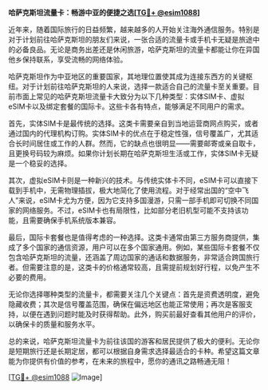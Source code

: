 **哈萨克斯坦流量卡：畅游中亚的便捷之选[[TG💪+ @esim1088](https://t.me/s/esim1088)]**

近年来，随着国际旅行的日益频繁，越来越多的人开始关注海外通信服务。特别是对于计划前往哈萨克斯坦的朋友们来说，一张合适的流量卡或手机卡无疑是旅途中的必备良品。无论是商务出差还是休闲旅游，哈萨克斯坦的流量卡都能让你在异国他乡保持联系，享受流畅的网络体验。

哈萨克斯坦作为中亚地区的重要国家，其地理位置使其成为连接东西方的关键枢纽。对于计划前往哈萨克斯坦的人来说，选择一款适合自己的流量卡至关重要。目前市面上常见的哈萨克斯坦流量卡大致分为以下几种类型：实体SIM卡、虚拟eSIM卡以及绑定套餐的国际卡。这些卡各有特点，能够满足不同用户的需求。

首先，实体SIM卡是最传统的选择。这类卡需要亲自到当地运营商网点购买，或者通过国内的代理机构订购。实体SIM卡的优点在于稳定性强，信号覆盖广，尤其适合长时间居住或工作的人群。然而，它的缺点也很明显——需要邮寄或亲自取卡，且更换号码较为麻烦。如果你计划长期在哈萨克斯坦生活或工作，实体SIM卡无疑是一个稳妥的选择。

其次，虚拟eSIM卡则是一种新兴的技术。与传统实体卡不同，eSIM卡可以直接下载到手机中，无需物理插拔，极大地简化了使用流程。对于经常出国的“空中飞人”来说，eSIM卡尤为方便，因为它支持多国漫游，只需一部手机即可切换不同国家的网络服务。不过，eSIM卡也有局限性，比如部分老旧机型可能不支持该功能，且需要确保手机系统版本兼容。

最后，国际卡套餐也是值得考虑的一种选择。这类卡通常由第三方服务商提供，集成了多个国家的通信资源，用户可以在多个国家通用。例如，某些国际卡套餐不仅包含哈萨克斯坦的流量，还涵盖了周边国家的通话和数据服务，非常适合跨国旅行者。但需要注意的是，这类卡的价格通常较高，且需提前规划好行程，以免产生不必要的费用。

无论你选择哪种类型的流量卡，都需要关注几个关键点：首先是资费透明度，避免隐藏收费；其次是信号覆盖范围，确保在偏远地区也能正常使用；再次是客服支持，以便在遇到问题时能及时获得帮助。此外，购买前最好查看其他用户的评价，以确保卡的质量和服务水平。

总的来说，哈萨克斯坦流量卡为前往该国的游客和居民提供了极大的便利。无论你是短期旅行还是长期定居，都可以根据自身需求选择最适合的卡种。希望这篇文章能为你提供有价值的参考，在未来的旅程中，愿你的通讯之路畅通无阻！ 

[[TG💪+ @esim1088](https://t.me/s/esim1088) ![Image](https://i.postimg.cc/4NQfJmqS/Snipaste-2025-05-13-00-14-12.png)]